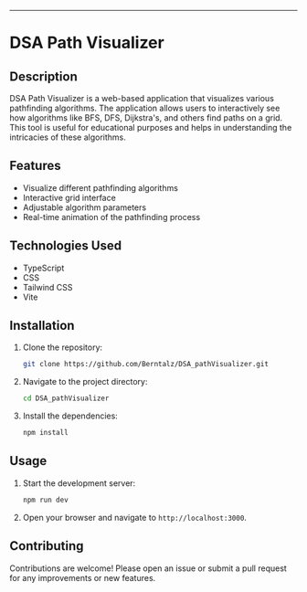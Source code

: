 ---

# DSA Path Visualizer

## Description
DSA Path Visualizer is a web-based application that visualizes various pathfinding algorithms. The application allows users to interactively see how algorithms like BFS, DFS, Dijkstra's, and others find paths on a grid. This tool is useful for educational purposes and helps in understanding the intricacies of these algorithms.

## Features
- Visualize different pathfinding algorithms
- Interactive grid interface
- Adjustable algorithm parameters
- Real-time animation of the pathfinding process

## Technologies Used
- TypeScript
- CSS
- Tailwind CSS
- Vite

## Installation
1. Clone the repository:
   ```sh
   git clone https://github.com/Berntalz/DSA_pathVisualizer.git
   ```
2. Navigate to the project directory:
   ```sh
   cd DSA_pathVisualizer
   ```
3. Install the dependencies:
   ```sh
   npm install
   ```

## Usage
1. Start the development server:
   ```sh
   npm run dev
   ```
2. Open your browser and navigate to `http://localhost:3000`.

## Contributing
Contributions are welcome! Please open an issue or submit a pull request for any improvements or new features.
